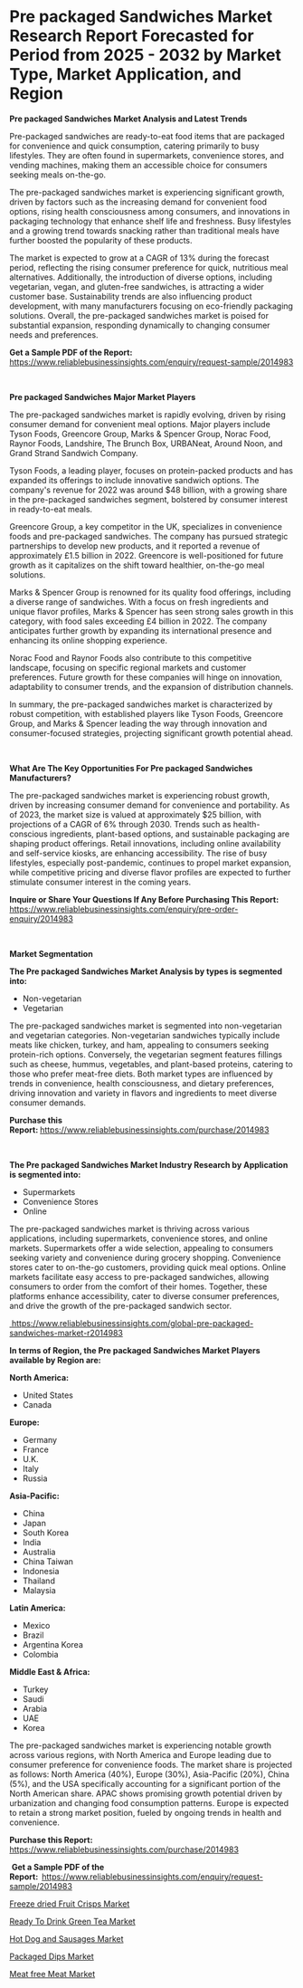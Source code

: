 <p><h1>Pre packaged Sandwiches Market Research Report Forecasted for Period from 2025 -  2032 by Market Type, Market Application, and Region</h1></p><p><strong>Pre packaged Sandwiches Market Analysis and Latest Trends</strong></p>
<p><p>Pre-packaged sandwiches are ready-to-eat food items that are packaged for convenience and quick consumption, catering primarily to busy lifestyles. They are often found in supermarkets, convenience stores, and vending machines, making them an accessible choice for consumers seeking meals on-the-go. </p><p>The pre-packaged sandwiches market is experiencing significant growth, driven by factors such as the increasing demand for convenient food options, rising health consciousness among consumers, and innovations in packaging technology that enhance shelf life and freshness. Busy lifestyles and a growing trend towards snacking rather than traditional meals have further boosted the popularity of these products.</p><p>The market is expected to grow at a CAGR of 13% during the forecast period, reflecting the rising consumer preference for quick, nutritious meal alternatives. Additionally, the introduction of diverse options, including vegetarian, vegan, and gluten-free sandwiches, is attracting a wider customer base. Sustainability trends are also influencing product development, with many manufacturers focusing on eco-friendly packaging solutions. Overall, the pre-packaged sandwiches market is poised for substantial expansion, responding dynamically to changing consumer needs and preferences.</p></p>
<p><strong>Get a Sample PDF of the Report:&nbsp;</strong> <a href="https://www.reliablebusinessinsights.com/enquiry/request-sample/2014983?utm_campaign=118&utm_medium=2&utm_source=Github&utm_content=ia&utm_term=14022025&utm_id=pre-packaged-sandwiches">https://www.reliablebusinessinsights.com/enquiry/request-sample/2014983</a></p>
<p>&nbsp;</p>
<p><strong>Pre packaged Sandwiches Major Market Players</strong></p>
<p><p>The pre-packaged sandwiches market is rapidly evolving, driven by rising consumer demand for convenient meal options. Major players include Tyson Foods, Greencore Group, Marks & Spencer Group, Norac Food, Raynor Foods, Landshire, The Brunch Box, URBANeat, Around Noon, and Grand Strand Sandwich Company.</p><p>Tyson Foods, a leading player, focuses on protein-packed products and has expanded its offerings to include innovative sandwich options. The company's revenue for 2022 was around $48 billion, with a growing share in the pre-packaged sandwiches segment, bolstered by consumer interest in ready-to-eat meals.</p><p>Greencore Group, a key competitor in the UK, specializes in convenience foods and pre-packaged sandwiches. The company has pursued strategic partnerships to develop new products, and it reported a revenue of approximately £1.5 billion in 2022. Greencore is well-positioned for future growth as it capitalizes on the shift toward healthier, on-the-go meal solutions.</p><p>Marks & Spencer Group is renowned for its quality food offerings, including a diverse range of sandwiches. With a focus on fresh ingredients and unique flavor profiles, Marks & Spencer has seen strong sales growth in this category, with food sales exceeding £4 billion in 2022. The company anticipates further growth by expanding its international presence and enhancing its online shopping experience.</p><p>Norac Food and Raynor Foods also contribute to this competitive landscape, focusing on specific regional markets and customer preferences. Future growth for these companies will hinge on innovation, adaptability to consumer trends, and the expansion of distribution channels.</p><p>In summary, the pre-packaged sandwiches market is characterized by robust competition, with established players like Tyson Foods, Greencore Group, and Marks & Spencer leading the way through innovation and consumer-focused strategies, projecting significant growth potential ahead.</p></p>
<p>&nbsp;</p>
<p><strong>What Are The Key Opportunities For Pre packaged Sandwiches Manufacturers?</strong></p>
<p><p>The pre-packaged sandwiches market is experiencing robust growth, driven by increasing consumer demand for convenience and portability. As of 2023, the market size is valued at approximately $25 billion, with projections of a CAGR of 6% through 2030. Trends such as health-conscious ingredients, plant-based options, and sustainable packaging are shaping product offerings. Retail innovations, including online availability and self-service kiosks, are enhancing accessibility. The rise of busy lifestyles, especially post-pandemic, continues to propel market expansion, while competitive pricing and diverse flavor profiles are expected to further stimulate consumer interest in the coming years.</p></p>
<p><strong>Inquire or Share Your Questions If Any Before Purchasing This Report:</strong> <a href="https://www.reliablebusinessinsights.com/enquiry/pre-order-enquiry/2014983?utm_campaign=118&utm_medium=2&utm_source=Github&utm_content=ia&utm_term=14022025&utm_id=pre-packaged-sandwiches">https://www.reliablebusinessinsights.com/enquiry/pre-order-enquiry/2014983</a></p>
<p>&nbsp;</p>
<p><strong>Market Segmentation</strong></p>
<p><strong>The Pre packaged Sandwiches Market Analysis by types is segmented into:</strong></p>
<p><ul><li>Non-vegetarian</li><li>Vegetarian</li></ul></p>
<p><p>The pre-packaged sandwiches market is segmented into non-vegetarian and vegetarian categories. Non-vegetarian sandwiches typically include meats like chicken, turkey, and ham, appealing to consumers seeking protein-rich options. Conversely, the vegetarian segment features fillings such as cheese, hummus, vegetables, and plant-based proteins, catering to those who prefer meat-free diets. Both market types are influenced by trends in convenience, health consciousness, and dietary preferences, driving innovation and variety in flavors and ingredients to meet diverse consumer demands.</p></p>
<p><strong>Purchase this Report:&nbsp;</strong><a href="https://www.reliablebusinessinsights.com/purchase/2014983?utm_campaign=118&utm_medium=2&utm_source=Github&utm_content=ia&utm_term=14022025&utm_id=pre-packaged-sandwiches">https://www.reliablebusinessinsights.com/purchase/2014983</a></p>
<p>&nbsp;</p>
<p><strong>The Pre packaged Sandwiches Market Industry Research by Application is segmented into:</strong></p>
<p><ul><li>Supermarkets</li><li>Convenience Stores</li><li>Online</li></ul></p>
<p><p>The pre-packaged sandwiches market is thriving across various applications, including supermarkets, convenience stores, and online markets. Supermarkets offer a wide selection, appealing to consumers seeking variety and convenience during grocery shopping. Convenience stores cater to on-the-go customers, providing quick meal options. Online markets facilitate easy access to pre-packaged sandwiches, allowing consumers to order from the comfort of their homes. Together, these platforms enhance accessibility, cater to diverse consumer preferences, and drive the growth of the pre-packaged sandwich sector.</p></p>
<p><a href="https://www.reliablebusinessinsights.com/global-pre-packaged-sandwiches-market-r2014983?utm_campaign=118&utm_medium=2&utm_source=Github&utm_content=ia&utm_term=14022025&utm_id=pre-packaged-sandwiches">&nbsp;https://www.reliablebusinessinsights.com/global-pre-packaged-sandwiches-market-r2014983</a></p>
<p><strong>In terms of Region, the Pre packaged Sandwiches Market Players available by Region are:</strong></p>
<p>
    <p> <strong> North America: </strong>
        <ul>
            <li>United States</li>
            <li>Canada</li>
        </ul>
        </p> 
    <p> <strong> Europe: </strong>
        <ul>
            <li>Germany</li>
            <li>France</li>
            <li>U.K.</li>
            <li>Italy</li>
            <li>Russia</li>
        </ul>
        </p> 
    <p> <strong> Asia-Pacific: </strong>
        <ul>
            <li>China</li>
            <li>Japan</li>
            <li>South Korea</li>
            <li>India</li>
            <li>Australia</li>
            <li>China Taiwan</li>
            <li>Indonesia</li>
            <li>Thailand</li>
            <li>Malaysia</li>
        </ul>
        </p> 
    <p> <strong> Latin America: </strong>
        <ul>
            <li>Mexico</li>
            <li>Brazil</li>
            <li>Argentina Korea</li>
            <li>Colombia</li>
        </ul>
        </p> 
    <p> <strong> Middle East & Africa: </strong>
        <ul>
            <li>Turkey</li>
            <li>Saudi</li>
            <li>Arabia</li>
            <li>UAE</li>
            <li>Korea</li>
        </ul>
    </p>
    </p>
<p><p>The pre-packaged sandwiches market is experiencing notable growth across various regions, with North America and Europe leading due to consumer preference for convenience foods. The market share is projected as follows: North America (40%), Europe (30%), Asia-Pacific (20%), China (5%), and the USA specifically accounting for a significant portion of the North American share. APAC shows promising growth potential driven by urbanization and changing food consumption patterns. Europe is expected to retain a strong market position, fueled by ongoing trends in health and convenience.</p></p>
<p><strong>Purchase this Report: </strong><a href="https://www.reliablebusinessinsights.com/purchase/2014983?utm_campaign=118&utm_medium=2&utm_source=Github&utm_content=ia&utm_term=14022025&utm_id=pre-packaged-sandwiches">https://www.reliablebusinessinsights.com/purchase/2014983</a></p>
<p>&nbsp;<strong>Get a Sample PDF of the Report:&nbsp;&nbsp;</strong><a href="https://www.reliablebusinessinsights.com/enquiry/request-sample/2014983?utm_campaign=118&utm_medium=2&utm_source=Github&utm_content=ia&utm_term=14022025&utm_id=pre-packaged-sandwiches">https://www.reliablebusinessinsights.com/enquiry/request-sample/2014983</a></p>
<p><strong></strong></p>
<p><p><a href="https://github.com/kaddahblejc/Market-Research-Report-List-1/blob/main/freeze-dried-fruit-crisps-market.md?utm_campaign=118&utm_medium=2&utm_source=Github&utm_content=ia&utm_term=14022025&utm_id=pre-packaged-sandwiches">Freeze dried Fruit Crisps Market</a></p><p><a href="https://github.com/pidlisseas/Market-Research-Report-List-1/blob/main/ready-to-drink-green-tea-market.md?utm_campaign=118&utm_medium=2&utm_source=Github&utm_content=ia&utm_term=14022025&utm_id=pre-packaged-sandwiches">Ready To Drink Green Tea Market</a></p><p><a href="https://github.com/wakerizaak8g/Market-Research-Report-List-1/blob/main/hot-dog-and-sausages-market.md?utm_campaign=118&utm_medium=2&utm_source=Github&utm_content=ia&utm_term=14022025&utm_id=pre-packaged-sandwiches">Hot Dog and Sausages Market</a></p><p><a href="https://github.com/gyenesephacy/Market-Research-Report-List-1/blob/main/packaged-dips-market.md?utm_campaign=118&utm_medium=2&utm_source=Github&utm_content=ia&utm_term=14022025&utm_id=pre-packaged-sandwiches">Packaged Dips Market</a></p><p><a href="https://github.com/tsininazzy/Market-Research-Report-List-1/blob/main/meat-free-meat-market.md?utm_campaign=118&utm_medium=2&utm_source=Github&utm_content=ia&utm_term=14022025&utm_id=pre-packaged-sandwiches">Meat free Meat Market</a></p></p>